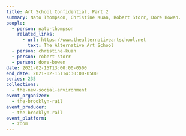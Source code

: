 ```yaml
---
title: Art School Confidential, Part 2
summary: Nato Thompson, Christine Kuan, Robert Storr, Dore Bowen.
people:
  - person: nato-thompson
    related_links:
      - url: https://www.thealternativeartschool.net
        text: The Alternative Art School
  - person: christine-kuan
  - person: robert-storr
  - person: dore-bowen
date: 2021-02-15T13:00:00-0500
end_date: 2021-02-15T14:30:00-0500
series: 235
collections:
  - the-new-social-environment
event_organizer:
  - the-brooklyn-rail
event_producer:
  - the-brooklyn-rail
event_platform:
  - zoom
---
```

